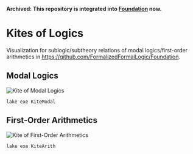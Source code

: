 **Archived: This repository is integrated into [Foundation](https://github.com/FormalizedFormalLogic/Foundation) now.**

# Kites of Logics

Visualization for sublogic/subtheory relations of modal logics/first-order arithmetics in https://github.com/FormalizedFormalLogic/Foundation.

## Modal Logics

![Kite of Modal Logics](https://FormalizedFormalLogic.github.io/LogicsKite/Modal.png)

```
lake exe KiteModal
```

## First-Order Arithmetics

![Kite of First-Order Arithmetics](https://FormalizedFormalLogic.github.io/LogicsKite/Arith.png)

```
lake exe KiteArith
```
